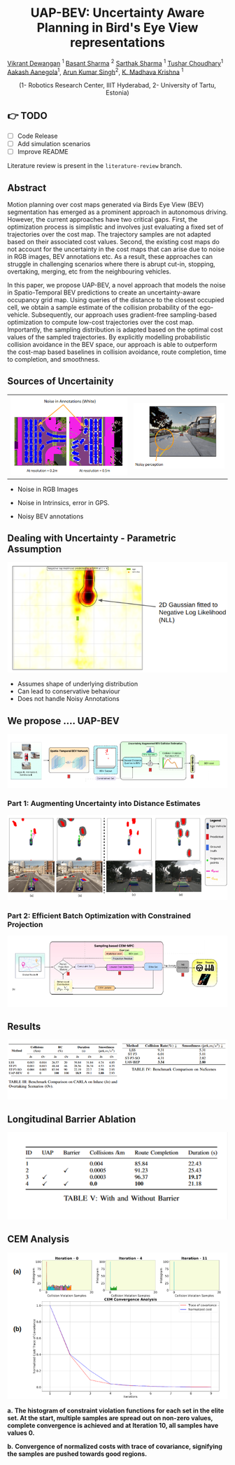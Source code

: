 <h1 align = "center">UAP-BEV: Uncertainty Aware Planning in Bird's Eye View representations </h1>

[Vikrant Dewangan](https://vikr-182.github.io/) <sup>1</sup>
[Basant Sharma](https://www.etis.ee/CV/Basant_Sharma) <sup>2</sup>
[Sarthak Sharma](https://scholar.google.com/citations?user=4uKV9aIAAAAJ&hl=en) <sup>1</sup>
[Tushar Choudhary](https://tusharc31.github.io/)<sup>1</sup>
[Aakash Aanegola](https://github.com/Aa-Aanegola)<sup>1</sup>, 
[Arun Kumar Singh](https://scholar.google.co.in/citations?user=0zgDoIEAAAAJ&hl=en)<sup>2</sup>, 
[K. Madhava Krishna](https://scholar.google.co.in/citations?user=QDuPGHwAAAAJ&hl=en) <sup>1</sup>
<p align="center">  (1- Robotics Research Center, IIIT Hyderabad,  2- University of Tartu, Estonia)</p>

## 👉 TODO 
- [ ] Code Release
- [ ] Add simulation scenarios
- [ ] Improve README

Literature review is present in the `literature-review` branch.

## Abstract
Motion planning over cost maps generated via Birds Eye View (BEV) segmentation has emerged as a prominent approach in autonomous driving. However, the current approaches have two critical gaps. First, the optimization
process is simplistic and involves just evaluating a fixed set
of trajectories over the cost map. The trajectory samples are
not adapted based on their associated cost values. Second, the
existing cost maps do not account for the uncertainty in the
cost maps that can arise due to noise in RGB images, BEV
annotations etc. As a result, these approaches can struggle in
challenging scenarios where there is abrupt cut-in, stopping,
overtaking, merging, etc from the neighbouring vehicles.

In this paper, we propose UAP-BEV, a novel approach that models the noise in Spatio-Temporal BEV predictions to create an uncertainty-aware occupancy grid map. Using queries of the distance to the closest occupied cell, we obtain a sample estimate of the collision probability of the ego-vehicle. Subsequently, our approach uses gradient-free sampling-based optimization to compute low-cost trajectories over the cost map. Importantly, the sampling distribution is adapted based on the optimal cost values of the sampled trajectories. By explicitly modelling probabilistic collision avoidance in the BEV space, our approach is able to outperform the cost-map based baselines in collision avoidance, route completion, time to completion, and smoothness.

[//]: # (Paste images in this section before the table)

## Sources of Uncertainity
<table>
  <tr>
    <td><img src="/README/imgs/uncertain1.png" alt="Image 1"></td>
    <td><img src="/README/imgs/uncertain2.png" alt="Image 2"></td>
  </tr>
</table>

- Noise in RGB Images

- Noise in Intrinsics, error in GPS.

- Noisy BEV annotations


## Dealing with Uncertainty - Parametric Assumption
![uncertain4](/README/imgs/uncertain4.png)
- Assumes shape of underlying distribution 
- Can lead to conservative behaviour
- Does not handle Noisy Annotations

## We propose …. UAP-BEV
![bev](/README/imgs/bev.png)

### Part 1: Augmenting Uncertainty into Distance Estimates
![Estimate](/README/imgs/estimate.png)

### Part 2: Efficient Batch Optimization with Constrained Projection
![efficient](/README/imgs/efficient.png)

## Results

![result](/README/imgs/results.png)

## Longitudinal Barrier Ablation
![lba](/README/imgs/lba.png)

## CEM Analysis
![cem](/README/imgs/CEM.png)

**a.** **The histogram of constraint violation functions for each set in the elite set. At the start, multiple samples are spread out on non-zero values, complete convergence is achieved and at Iteration 10, all samples have values 0.**  
  
  
**b.** **Convergence of normalized costs with trace of covariance, signifying the samples are pushed towards good regions.**  

















